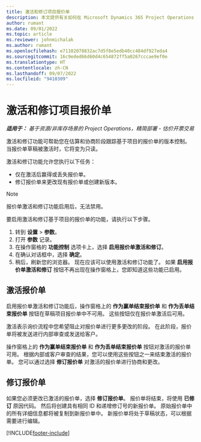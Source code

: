 ```yaml
---
title: 激活和修订项目报价单
description: 本文提供有关如何在 Microsoft Dynamics 365 Project Operations 中激活和修订报价单的信息。
author: rumant
ms.date: 09/01/2022
ms.topic: article
ms.reviewer: johnmichalak
ms.author: rumant
ms.openlocfilehash: e71102078832ac7d5f8e5edb40cc484df927eda4
ms.sourcegitcommit: 16c9eded66d60d4c654872ff5a0267cccae9ef0e
ms.translationtype: HT
ms.contentlocale: zh-CN
ms.lasthandoff: 09/07/2022
ms.locfileid: "9410309"
---
```

# <a name="activate-and-revise-a-project-quote"></a>激活和修订项目报价单

_**适用于：** 基于资源/非库存场景的 Project Operations，精简部署 - 估价开票交易_

激活和修订功能可帮助您在估算和协商阶段跟踪基于项目的报价单的版本控制。 当报价单草稿被激活时，它将变为只读。

激活和修订功能允许您执行以下任务：

- 仅在激活后赢得或丢失报价单。
- 修订报价单来更改现有报价单或创建新版本。

> [!NOTE]
> 报价单激活和修订功能启用后，无法禁用。

要启用激活和修订基于项目的报价单的功能，请执行以下步骤。

1. 转到 **设置** \> **参数**。
1. 打开 **参数** 记录。
1. 在操作窗格的 **功能控制** 选项卡上，选择 **启用报价单激活和修订**。
1. 在确认对话框中，选择 **确定**。
1. 稍后，刷新您的浏览器。 现在应该可以使用激活和修订功能了。 如果 **启用报价单激活和修订** 按钮不再出现在操作窗格上，您即知道这些功能已启用。

## <a name="activating-a-quote"></a>激活报价单

启用报价单激活和修订功能后，操作窗格上的 **作为赢单结束报价单** 和 **作为丢单结束报价单** 按钮在草稿项目报价单中不可用。 这些按钮仅在报价单激活后可用。

激活表示询价流程中您希望阻止对报价单进行更多更改的阶段。 在此阶段，报价单将被发送进行内部审查或发送给客户。

操作窗格上的 **作为赢单结束报价单** 和 **作为丢单结束报价单** 按钮对激活的报价单可用。 根据内部或客户审查的结果，您可以使用这些按钮之一来结束激活的报价单。 您可以通过选择 **修订报价单** 对激活的报价单进行协商和更改。

## <a name="revising-a-quote"></a>修订报价单

如果您必须更改已激活的报价单，选择 **修订报价单**。 报价单将结束，将使用 **已修订** 原因代码。 然后将创建具有相同 ID 和递增修订号的新报价单。 原始报价单中的所有详细信息都将被复制到新报价单中。 新报价单将处于草稿状态，可以根据需要进行编辑。

[!INCLUDE[footer-include](../includes/footer-banner.md)]
